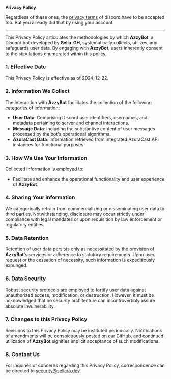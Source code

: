 **Privacy Policy**

Regardless of these ones, the [privacy terms](https://discord.com/privacy) of discord have to be accepted too. But you already did that by using your account.

---

This Privacy Policy articulates the methodologies by which **AzzyBot**, a Discord bot developed by **Sella-GH**, systematically collects, utilizes, and safeguards user data. By engaging with **AzzyBot**, users inherently consent to the stipulations enumerated within this policy.

### 1. Effective Date
This Privacy Policy is effective as of 2024-12-22.

### 2. Information We Collect
The interaction with **AzzyBot** facilitates the collection of the following categories of information:
- **User Data**: Comprising Discord user identifiers, usernames, and metadata pertaining to server and channel interactions.
- **Message Data**: Including the substantive content of user messages processed by the bot's operational algorithms.
- **AzuraCast Data**: Information retrieved from integrated AzuraCast API instances for functional purposes.

### 3. How We Use Your Information
Collected information is employed to:
- Facilitate and enhance the operational functionality and user experience of **AzzyBot**.

### 4. Sharing Your Information
We categorically refrain from commercializing or disseminating user data to third parties. Notwithstanding, disclosure may occur strictly under compliance with legal mandates or upon requisition by law enforcement or regulatory entities.

### 5. Data Retention
Retention of user data persists only as necessitated by the provision of **AzzyBot**'s services or adherence to statutory requirements. Upon user request or the cessation of necessity, such information is expeditiously expunged.

### 6. Data Security
Robust security protocols are employed to fortify user data against unauthorized access, modification, or destruction. However, it must be acknowledged that no security architecture can incontrovertibly assure absolute invulnerability.

### 7. Changes to this Privacy Policy
Revisions to this Privacy Policy may be instituted periodically. Notifications of amendments will be conspicuously posted on our GitHub, and continued utilization of **AzzyBot** signifies implicit acceptance of such modifications.

### 8. Contact Us
For inquiries or concerns regarding this Privacy Policy, correspondence can be directed to security@sellara.dev.
